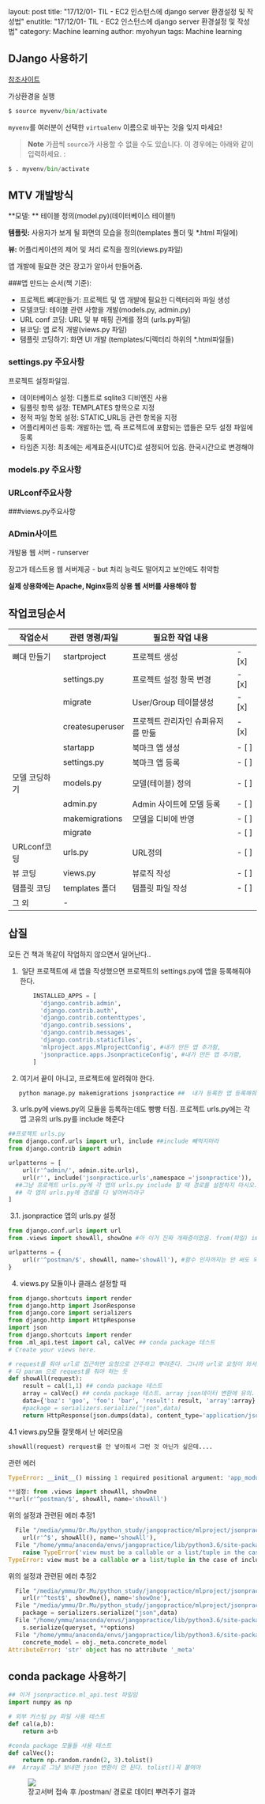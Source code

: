 layout:            post
title:                "17/12/01- TIL - EC2 인스턴스에 django server 환경설정 및 작성법"
enutitle:          "17/12/01- TIL - EC2 인스턴스에 django server 환경설정 및 작성법"
category:          Machine learning
author:            myohyun
tags:              Machine learning


<script src='https://cdnjs.cloudflare.com/ajax/libs/mathjax/2.7.2/MathJax.js?config=TeX-MML-AM_CHTML'></script>


## DJango 사용하기

[참조사이트](https://tutorial.djangogirls.org/ko/django_orm/)


가상환경을 실행
```python
$ source myvenv/bin/activate
```

`myvenv`를 여러분이 선택한 `virtualenv` 이름으로 바꾸는 것을 잊지 마세요!

> **Note** 가끔씩 `source`가 사용할 수 없을 수도 있습니다. 이 경우에는 아래와 같이 입력하세요. :
```python
$ . myvenv/bin/activate
```


## MTV 개발방식

**모델: ** 테이블 정의(model.py)(데이터베이스 테이블!)

**템플릿:** 사용자가 보게 될 화면의 모습을 정의(templates 폴더 및 *.html 파일에)

**뷰:** 어플리케이션의 제어 및 처리 로직을 정의(views.py파일)

앱 개발에 필요한 것은 장고가 알아서 만들어줌.



###앱 만드는 순서(책 기준): 

- 프로젝트 뼈대만들기: 프로젝트 및 앱 개발에 필요한 디렉터리와 파일 생성
- 모델코딩: 테이블 관련 사항을 개발(models.py, admin.py) 
- URL conf 코딩: URL 및 뷰 매핑 관계를 정의 (urls.py파일)
- 뷰코딩: 앱 로직 개발(views.py 파일)
- 템플릿 코딩하기: 화면 UI 개발 (templates/디렉터리 하위의 *.html파일들) 

### settings.py 주요사항

프로젝트 설정파일임.

- 데이터베이스 설정: 디폴트로 sqlite3 디비엔진 사용
- 팀플릿 항목 설정: TEMPLATES 항목으로 지정
- 정적 파일 항목 설정: STATIC_URL등 관련 항목을 지정
- 어플리케이션 등록: 개발하는 앱, 즉 프로젝트에 포함되는 앱들은 모두 설정 파일에 등록
- 타임존 지정: 최초에는 세계표준시(UTC)로 설정되어 있음. 한국시간으로 변경해야

### models.py 주요사항

### URLconf주요사항

###views.py주요사항

### ADmin사이트

개발용 웹 서버  - runserver

장고가 테스트용 웹 서버제공 - but 처리 능력도 떨어지고 보안에도 취약함

**실제 상용화에는 Apache, Nginx등의 상용 웹 서버를 사용해야 함**

 

## 작업코딩순서

| 작업순서      | 관련 명령/파일        | 필요한 작업 내용          |       |
| --------- | --------------- | ------------------ | ----- |
| 뼈대 만들기    | startproject    | 프로젝트 생성            | - [x] |
|           | settings.py     | 프로젝트 설정 항목 변경      | - [x] |
|           | migrate         | User/Group 테이블생성   | - [x] |
|           | createsuperuser | 프로젝트 관리자인 슈퍼유저를 만듦 | - [x] |
|           | startapp        | 북마크 앱 생성           | - [ ] |
|           | settings.py     | 북마크 앱 등록           | - [ ] |
| 모델 코딩하기   | models.py       | 모델(테이블) 정의         | - [ ] |
|           | admin.py        | Admin 사이트에 모델 등록   | - [ ] |
|           | makemigrations  | 모델을 디비에 반영         | - [ ] |
|           | migrate         |                    | - [ ] |
| URLconf코딩 | urls.py         | URL정의              | - [ ] |
| 뷰 코딩      | views.py        | 뷰로직 작성             | - [ ] |
| 템플릿 코딩    | templates 폴더    | 템플릿 파일 작성          | - [ ] |
| 그 외       | -               |                    |       |



## 삽질

모든 건 책과 똑같이 작업하지 않으면서 일어난다..

1. ​ 일단 프로젝트에 새 앱을 작성했으면 프로젝트의 settings.py에 앱을 등록해줘야 한다.
```python
       INSTALLED_APPS = [
         'django.contrib.admin',
         'django.contrib.auth',
         'django.contrib.contenttypes',
         'django.contrib.sessions',
         'django.contrib.messages',
         'django.contrib.staticfiles',
         'mlproject.apps.MlprojectConfig', #내가 만든 앱 추가함,
         'jsonpractice.apps.JsonpracticeConfig', #내가 만든 앱 추가함,
       ]
```

2. 여기서 끝이 아니고,  프로젝트에 알려줘야 한다.

```python
   python manage.py makemigrations jsonpractice ##  내가 등록한 앱 등록해줘야
```

3. urls.py에 views.py의 모듈을 등록하는데도 빵빵 터짐. 프로젝트 urls.py에는 각 앱 고유의 urls.py를  include 해준다

```python
##프로젝트 urls.py  
from django.conf.urls import url, include ##include 빼먹지마라
from django.contrib import admin

urlpatterns = [
    url(r'^admin/', admin.site.urls),
    url(r'', include('jsonpractice.urls',namespace ='jsonpractice')), 
  ##그냥 프로젝트 urls.py에 각 앱의 urls.py include 할 때 경로를 설정하지 마시오. 그냥 
  ## 각 앱의 urls.py에 경로를 다 넣어버리라구
]
```
​	3.1. jsonpractice 앱의 urls.py 설정

```python
from django.conf.urls import url
from .views import showAll, showOne #아 이거 진짜 개짜증이었음. from(파일) import (함수 or class)

urlpatterns = {
    url(r'^postman/$', showAll, name='showAll'), #함수 인자까지는 안 써도 되는 듯하다.잘 모르겠음
}
```

4. views.py  모듈이나 클래스 설정할 때

```python
from django.shortcuts import render
from django.http import JsonResponse
from django.core import serializers
from django.http import HttpResponse
import json
from django.shortcuts import render
from .ml_api.test import cal, calVec ## conda package 테스트
# Create your views here.

# request를 줘야 url로 접근하면 요청으로 간주하고 뿌려준다. 그니까 url로 요청이 와서 작동하는 함수는 
# 다 param 으로 request를 줘야 하는 듯 
def showAll(request):
    result = cal(1,1) ## conda package 테스트
    array = calVec() ## conda package 테스트. array json데이터 변환에 유의. tolist() 사용
    data={'baz': 'goo', 'foo': 'bar', 'result': result, 'array':array}
    #package = serializers.serialize("json",data)
    return HttpResponse(json.dumps(data), content_type='application/json')

```

4.1 views.py모듈 잘못해서 난 에러모음

```python
showAll(request) rerquest를 안 넣어줘서 그런 것 아닌가 싶은데....
```

관련 에러

```python
TypeError: __init__() missing 1 required positional argument: 'app_module'
```





```python
**설정: from .views import showAll, showOne
**url(r'^postman/$', showAll, name='showAll') 
```

위의 설정과 관련된 에러 추정1

```python
  File "/media/ymmu/Dr.Mu/python_study/jangopractice/mlproject/jsonpractice/urls.py", line 5, in <module>
    url(r'^$', showAll(), name='showAll'),
  File "/home/ymmu/anaconda/envs/jangopractice/lib/python3.6/site-packages/django/conf/urls/__init__.py", line 85, in url
    raise TypeError('view must be a callable or a list/tuple in the case of include().')
TypeError: view must be a callable or a list/tuple in the case of include().

```

위의 설정과 관련된 에러 추정2

```python
  File "/media/ymmu/Dr.Mu/python_study/jangopractice/mlproject/jsonpractice/urls.py", line 6, in <module>
    url(r'^test$', showOne(), name='showOne'),
  File "/media/ymmu/Dr.Mu/python_study/jangopractice/mlproject/jsonpractice/views.py", line 16, in showOne
    package = serializers.serialize("json",data)
  File "/home/ymmu/anaconda/envs/jangopractice/lib/python3.6/site-packages/django/core/serializers/__init__.py", line 129, in serialize
    s.serialize(queryset, **options)
  File "/home/ymmu/anaconda/envs/jangopractice/lib/python3.6/site-packages/django/core/serializers/base.py", line 84, in serialize
    concrete_model = obj._meta.concrete_model
AttributeError: 'str' object has no attribute '_meta'

```

## conda package 사용하기

```python
## 이거 jsonpractice.ml_api.test 파일임
import numpy as np

# 외부 커스텀 py 파일 사용 테스트 
def cal(a,b):
    return a+b

#conda package 모듈들 사용 테스트
def calVec():
    return np.random.randn(2, 3).tolist() 
##  Array로 그냥 보내면 json 변환이 안 된다. tolist()꼭 붙여야


```
<figure>
   <img src="{{ "/media/img/Screenshot from 2017-12-01 18-38-53.png" | absolute_url }}" />
   <figcaption>장고서버 접속 후 /postman/ 경로로 데이터 뿌려주기 결과</figcaption>
</figure>